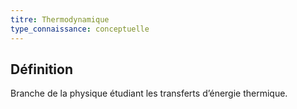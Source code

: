 ```yaml
---
titre: Thermodynamique
type_connaissance: conceptuelle
---
```


## Définition
Branche de la physique étudiant les transferts d’énergie thermique.

